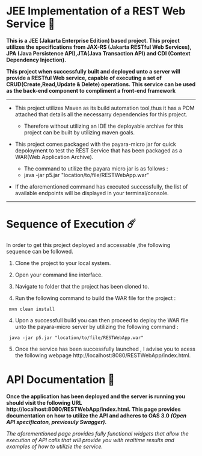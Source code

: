 
# JEE  Implementation of a REST Web Service :rocket:

**This is a JEE (Jakarta Enterprise Edition) based project. This project  utilizes the specifications from  JAX-RS (Jakarta RESTful Web Services), JPA (Java Persistence API),JTA(Java Transaction API) and CDI (Context Dependency Injection).**

**This project when successfully built and deployed unto a server will provide a RESTful Web service, capable of executing a set of CRUD(Create,Read,Update & Delete) operations. This service can be used as the back-end component to compliment a front-end framework**

---
* This project utilizes Maven as its build automation tool,thus it has a POM attached that details all the necessarry dependencies for this project. 
  - Therefore without utilizing an IDE the deployable archive for this project can be built by utilizing maven goals.

* This project comes packaged with the payara-micro jar for quick depoloyment to test the REST Service that has been packaged as a WAR(Web Application Archive). 

  - The command to utilize the payara micro jar is as follows :
  - java -jar p5.jar "location/to/file/RESTWebApp.war"
* If the aforementioned command has executed successfully, the list of available endpoints will be displayed in your terminal/console.

---

# Sequence of Execution :comet:
In order to get this project deployed and accessable ,the following sequence can be followed.

1. Clone the project to your local system.
2. Open your command line interface.
2. Navigate to folder that the project has been cloned to.

3. Run the following command to build the WAR file for the project :

```
 mvn clean install
```
4. Upon a successfull build you can then proceed to deploy the WAR file unto the payara-micro server by utilizing the following command :

```
 java -jar p5.jar "location/to/file/RESTWebApp.war"
```

5. Once the service has been successfully launched , I advise you to acess the following webpage http://localhost:8080/RESTWebApp/index.html.
  
# API Documentation :space_invader:
**Once the application has been deployed and the server is running you should visit  the following URL http://localhost:8080/RESTWebApp/index.html. This page provides documentation on how to utilize the API and adheres to OAS 3.0 *(Open API specificaton, previosuly Swagger)*.**

*The aforementioned page provides fully functional widgets that allow the execution of API calls that will provide you with realtime results and examples of how to utilizie the service.*
